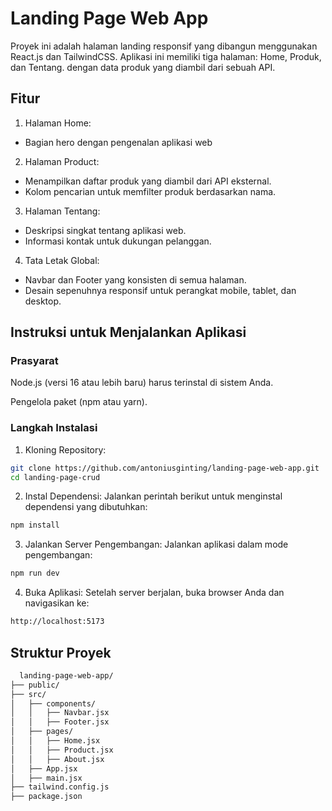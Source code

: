 # Landing Page Web App

Proyek ini adalah halaman landing responsif yang dibangun menggunakan React.js dan TailwindCSS. Aplikasi ini memiliki tiga halaman: Home, Produk, dan Tentang. dengan data produk yang diambil dari sebuah API.

## Fitur

1. Halaman Home:

- Bagian hero dengan pengenalan aplikasi web

2. Halaman Product:

- Menampilkan daftar produk yang diambil dari API eksternal.
- Kolom pencarian untuk memfilter produk berdasarkan nama.

3. Halaman Tentang:

- Deskripsi singkat tentang aplikasi web.
- Informasi kontak untuk dukungan pelanggan.

4. Tata Letak Global:

- Navbar dan Footer yang konsisten di semua halaman.
- Desain sepenuhnya responsif untuk perangkat mobile, tablet, dan desktop.

## Instruksi untuk Menjalankan Aplikasi

### Prasyarat

Node.js (versi 16 atau lebih baru) harus terinstal di sistem Anda.

Pengelola paket (npm atau yarn).

### Langkah Instalasi

1. Kloning Repository:

```bash
git clone https://github.com/antoniusginting/landing-page-web-app.git
cd landing-page-crud
```

2. Instal Dependensi:
   Jalankan perintah berikut untuk menginstal dependensi yang dibutuhkan:

```bash
npm install
```

3. Jalankan Server Pengembangan:
   Jalankan aplikasi dalam mode pengembangan:

```bash
npm run dev
```

4. Buka Aplikasi:
   Setelah server berjalan, buka browser Anda dan navigasikan ke:

```bash
http://localhost:5173
```

## Struktur Proyek

```bash
  landing-page-web-app/
├── public/
├── src/
│   ├── components/
│   │   ├── Navbar.jsx
│   │   ├── Footer.jsx
│   ├── pages/
│   │   ├── Home.jsx
│   │   ├── Product.jsx
│   │   ├── About.jsx
│   ├── App.jsx
│   ├── main.jsx
├── tailwind.config.js
├── package.json
```
